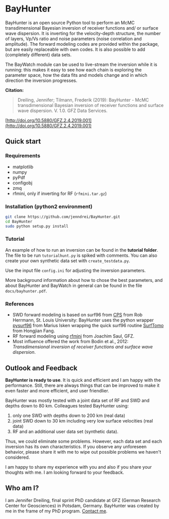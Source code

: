 # BayHunter

BayHunter is an open source Python tool to perform an McMC transdimensional Bayesian inversion of receiver functions and/ or surface wave dispersion. It is inverting for the velocity-depth structure, the number of layers, Vp/Vs ratio and noise parameters (noise correlation and amplitude). The forward modeling codes are provided within the package, but are easily replaceable with own codes. It is also possible to add (completely different) data sets.

The BayWatch module can be used to live-stream the inversion while it is running: this makes it easy to see how each chain is exploring the parameter space, how the data fits and models change and in which direction the inversion progresses.

**Citation:**

> Dreiling, Jennifer; Tilmann, Frederik (2019): BayHunter - McMC transdimensional Bayesian inversion of receiver functions and surface wave dispersion. V. 1.0. GFZ Data Services.

[http://doi.org/10.5880/GFZ.2.4.2019.001](http://doi.org/10.5880/GFZ.2.4.2019.001)

## Quick start

### Requirements
* matplotlib
* numpy
* pyPdf
* configobj
* zmq
* rfmini, only if inverting for RF (`rfmini.tar.gz`)

### Installation (python2 environment)

```sh
git clone https://github.com/jenndrei/BayHunter.git
cd BayHunter
sudo python setup.py install
```

### Tutorial

An example of how to run an inversion can be found in the **tutorial folder**.
The file to be run `tutorialhunt.py` is spiked with comments.
You can also create your own synthetic data set with `create_testdata.py`.

Use the input file `config.ini` for adjusting the inversion parameters.

More background information about how to chose the best parameters, and about BayHunter and BayWatch in general can be found in the file `docs/bayhunter.pdf`.

### References

* SWD forward modeling is based on surf96 from [CPS](http://www.eas.slu.edu/eqc/eqccps.html) from Rob Herrmann, St. Louis University: BayHunter uses the python wrapper [pysurf96](https://github.com/miili/pysurf96) from Marius Isken wrapping the
quick surf96 routine [SurfTomo](https://github.com/caiweicaiwei/SurfTomo) from Hongjian Fang.
* RF forward modeling using [rfmini](https://git.gfz-potsdam.de/saul/rfmini) from Joachim Saul, GFZ.
* Most influence offered the work from Bodin et al., 2012: *Transdimensional inversion of receiver functions and surface wave dispersion*.

## Outlook and Feedback

**BayHunter is ready to use**. It is quick and efficient and I am happy with the performance. Still, there are always things that can be improved to make it even faster and more efficient, and user friendlier.  

BayHunter was mostly tested with a joint data set of RF and SWD and depths down to 80 km. Colleagues tested BayHunter using:  
1. only one SWD with depths down to 200 km (real data)  
2. joint SWD down to 30 km including very low surface velocities (real data)  
3. RF and an additional user data set (synthetic data).

Thus, we could eliminate some problems. However, each data set and each inversion has its own characteristics. If you observe any unforeseen behavior, please share it with me to wipe out possible problems we haven't considered.

I am happy to share my experience with you and also if you share your thoughts with me. I am looking forward to your feedback. 

## Who am I?

I am Jennifer Dreiling, final sprint PhD candidate at GFZ (German Research Center for Geosciences) in Potsdam, Germany. BayHunter was created by me in the frame of my PhD program. [Contact me](https://www.gfz-potsdam.de/en/staff/jennifer-dreiling/).
